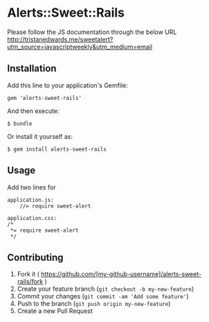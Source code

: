 # Alerts::Sweet::Rails

Please follow the JS documentation through the below URL
http://tristanedwards.me/sweetalert?utm_source=javascriptweekly&utm_medium=email

## Installation

Add this line to your application's Gemfile:

    gem 'alerts-sweet-rails'

And then execute:

    $ bundle

Or install it yourself as:

    $ gem install alerts-sweet-rails

## Usage

Add two lines for

    application.js:
        //= require sweet-alert

    application.css:
    /*
     *= require sweet-alert
     */

## Contributing

1. Fork it ( https://github.com/[my-github-username]/alerts-sweet-rails/fork )
2. Create your feature branch (`git checkout -b my-new-feature`)
3. Commit your changes (`git commit -am 'Add some feature'`)
4. Push to the branch (`git push origin my-new-feature`)
5. Create a new Pull Request
